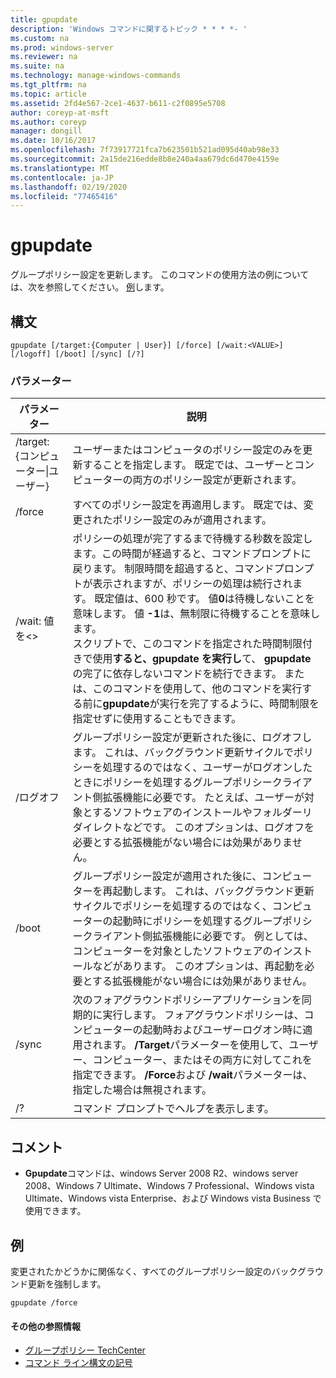 ```yaml
---
title: gpupdate
description: 'Windows コマンドに関するトピック * * * *- '
ms.custom: na
ms.prod: windows-server
ms.reviewer: na
ms.suite: na
ms.technology: manage-windows-commands
ms.tgt_pltfrm: na
ms.topic: article
ms.assetid: 2fd4e567-2ce1-4637-b611-c2f0895e5708
author: coreyp-at-msft
ms.author: coreyp
manager: dongill
ms.date: 10/16/2017
ms.openlocfilehash: 7f73917721fca7b623501b521ad095d40ab98e33
ms.sourcegitcommit: 2a15de216edde8b8e240a4aa679dc6d470e4159e
ms.translationtype: MT
ms.contentlocale: ja-JP
ms.lasthandoff: 02/19/2020
ms.locfileid: "77465416"
---
```

# <a name="gpupdate"></a>gpupdate

グループポリシー設定を更新します。 このコマンドの使用方法の例については、次を参照してください。 [例](#examples)します。

## <a name="syntax"></a>構文

```
gpupdate [/target:{Computer | User}] [/force] [/wait:<VALUE>] [/logoff] [/boot] [/sync] [/?]
```

### <a name="parameters"></a>パラメーター

|     パラメーター     |                                                                                                                                                                                                                                                                                                                             説明                                                                                                                                                                                                                                                                                                                             |
|-------------------|---------------------------------------------------------------------------------------------------------------------------------------------------------------------------------------------------------------------------------------------------------------------------------------------------------------------------------------------------------------------------------------------------------------------------------------------------------------------------------------------------------------------------------------------------------------------------------------------------------------------------------------------------------------------|
| /target: {コンピューター\|ユーザー} | ユーザーまたはコンピュータのポリシー設定のみを更新することを指定します。 既定では、ユーザーとコンピューターの両方のポリシー設定が更新されます。                                                                                                                                                                                                                                                                                                                                |
|      /force       |                                                                                                                                                                                                                                                                                   すべてのポリシー設定を再適用します。 既定では、変更されたポリシー設定のみが適用されます。                                                                                                                                                                                                                                                                                    |
|  /wait: 値を\<>   | ポリシーの処理が完了するまで待機する秒数を設定します。この時間が経過すると、コマンドプロンプトに戻ります。 制限時間を超過すると、コマンドプロンプトが表示されますが、ポリシーの処理は続行されます。 既定値は、600 秒です。 値**0**は待機しないことを意味します。 値 **-1**は、無制限に待機することを意味します。</br>スクリプトで、このコマンドを指定された時間制限付きで使用**すると、gpupdate を実行し**て、 **gpupdate**の完了に依存しないコマンドを続行できます。 または、このコマンドを使用して、他のコマンドを実行する前に**gpupdate**が実行を完了するように、時間制限を指定せずに使用することもできます。 |
|      /ログオフ      |                                                                                                                                   グループポリシー設定が更新された後に、ログオフします。 これは、バックグラウンド更新サイクルでポリシーを処理するのではなく、ユーザーがログオンしたときにポリシーを処理するグループポリシークライアント側拡張機能に必要です。 たとえば、ユーザーが対象とするソフトウェアのインストールやフォルダーリダイレクトなどです。 このオプションは、ログオフを必要とする拡張機能がない場合には効果がありません。                                                                                                                                    |
|       /boot       |                                                                                                                                       グループポリシー設定が適用された後に、コンピューターを再起動します。 これは、バックグラウンド更新サイクルでポリシーを処理するのではなく、コンピューターの起動時にポリシーを処理するグループポリシークライアント側拡張機能に必要です。 例としては、コンピューターを対象としたソフトウェアのインストールなどがあります。 このオプションは、再起動を必要とする拡張機能がない場合には効果がありません。                                                                                                                                        |
|       /sync       |                                                                                                                                                                              次のフォアグラウンドポリシーアプリケーションを同期的に実行します。 フォアグラウンドポリシーは、コンピューターの起動時およびユーザーログオン時に適用されます。 **/Target**パラメーターを使用して、ユーザー、コンピューター、またはその両方に対してこれを指定できます。 **/Force**および **/wait**パラメーターは、指定した場合は無視されます。                                                                                                                                                                               |
|        /?         |                                                                                                                                                                                                                                                                                                                コマンド プロンプトでヘルプを表示します。                                                                                                                                                                                                                                                                                                                 |

## <a name="remarks"></a>コメント

-   **Gpupdate**コマンドは、windows Server 2008 R2、windows server 2008、Windows 7 Ultimate、Windows 7 Professional、Windows vista Ultimate、Windows vista Enterprise、および Windows vista Business で使用できます。

## <a name="examples"></a>例

変更されたかどうかに関係なく、すべてのグループポリシー設定のバックグラウンド更新を強制します。

```
gpupdate /force
```

#### <a name="additional-references"></a>その他の参照情報

-   [グループポリシー TechCenter](https://go.microsoft.com/fwlink/?LinkID=145531)
-   [コマンド ライン構文の記号](command-line-syntax-key.md)
